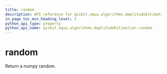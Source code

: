 ```yaml
---
title: random
description: API reference for qiskit.aqua.algorithms.AmplitudeEstimation.random
in_page_toc_min_heading_level: 1
python_api_type: property
python_api_name: qiskit.aqua.algorithms.AmplitudeEstimation.random
---
```


# random

Return a numpy random.

